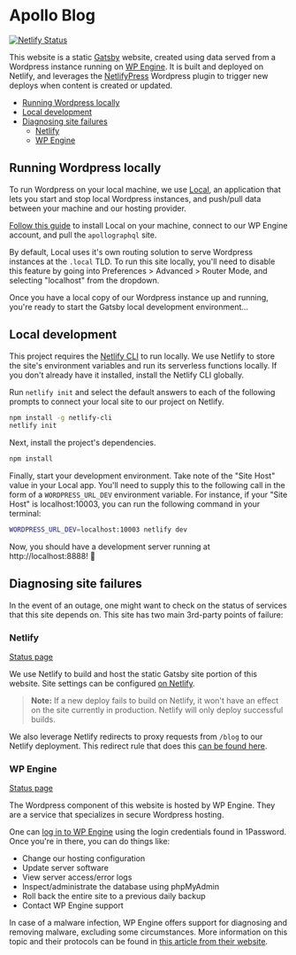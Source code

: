 # Apollo Blog

[![Netlify Status](https://api.netlify.com/api/v1/badges/6bae8279-10f9-456b-82cd-0b6d56a84042/deploy-status)](https://app.netlify.com/sites/apollographql-blog/deploys)

This website is a static [Gatsby](https://gatsbyjs.org) website, created using data served from a Wordpress instance running on [WP Engine](https://wpengine.com/). It is built and deployed on Netlify, and leverages the [NetlifyPress](https://wordpress.org/plugins/deploy-netlifypress/) Wordpress plugin to trigger new deploys when content is created or updated.

- [Running Wordpress locally](#running-wordpress-locally)
- [Local development](#local-development)
- [Diagnosing site failures](#diagnosing-site-failures)
  - [Netlify](#netlify)
  - [WP Engine](#wp-engine)

## Running Wordpress locally

To run Wordpress on your local machine, we use [Local](https://localwp.com/), an application that lets you start and stop local Wordpress instances, and push/pull data between your machine and our hosting provider.

[Follow this guide](https://wpengine.com/support/local/) to install Local on your machine, connect to our WP Engine account, and pull the `apollographql` site.

By default, Local uses it's own routing solution to serve Wordpress instances at the `.local` TLD. To run this site locally, you'll need to disable this feature by going into Preferences > Advanced > Router Mode, and selecting "localhost" from the dropdown.

Once you have a local copy of our Wordpress instance up and running, you're ready to start the Gatsby local development environment...

## Local development

This project requires the [Netlify CLI](https://docs.netlify.com/cli/get-started/) to run locally. We use Netlify to store the site's environment variables and run its serverless functions locally. If you don't already have it installed, install the Netlify CLI globally.

Run `netlify init` and select the default answers to each of the following prompts to connect your local site to our project on Netlify.

```bash
npm install -g netlify-cli
netlify init
```

Next, install the project's dependencies.

```bash
npm install
```

Finally, start your development environment. Take note of the "Site Host" value in your Local app. You'll need to supply this to the following call in the form of a `WORDPRESS_URL_DEV` environment variable. For instance, if your "Site Host" is localhost:10003, you can run the following command in your terminal:

```bash
WORDPRESS_URL_DEV=localhost:10003 netlify dev
```

Now, you should have a development server running at http://localhost:8888! 🚀

## Diagnosing site failures

In the event of an outage, one might want to check on the status of services that this site depends on. This site has two main 3rd-party points of failure:

### Netlify

[Status page](https://www.netlifystatus.com/)

We use Netlify to build and host the static Gatsby site portion of this website. Site settings can be configured [on Netlify](https://app.netlify.com/sites/apollographql-blog/overview).

> **Note:** If a new deploy fails to build on Netlify, it won't have an effect on the site currently in production. Netlify will only deploy successful builds.

We also leverage Netlify redirects to proxy requests from `/blog` to our Netlify deployment. This redirect rule that does this [can be found here](https://github.com/apollographql/website-router/blob/master/_redirects#L50).

### WP Engine

[Status page](https://wpenginestatus.com/)

The Wordpress component of this website is hosted by WP Engine. They are a service that specializes in secure Wordpress hosting.

One can [log in to WP Engine](https://identity.wpengine.com/) using the login credentials found in 1Password. Once you're in there, you can do things like:

- Change our hosting configuration
- Update server software
- View server access/error logs
- Inspect/administrate the database using phpMyAdmin
- Roll back the entire site to a previous daily backup
- Contact WP Engine support

In case of a malware infection, WP Engine offers support for diagnosing and removing malware, excluding some circumstances. More information on this topic and their protocols can be found in [this article from their website](https://wpengine.com/support/malware-scans-cleaning/).

